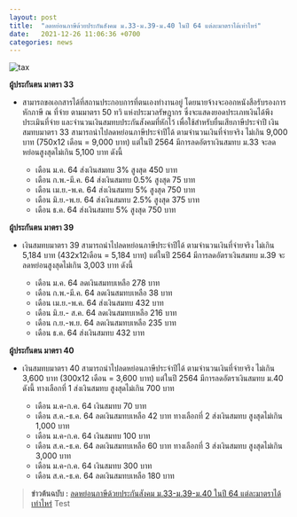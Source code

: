 ```yaml
---
layout: post
title:  "ลดหย่อนภาษีด้วยประกันสังคม ม.33-ม.39-ม.40 ในปี 64 แต่ละมาตราได้เท่าไหร่"
date:   2021-12-26 11:06:36 +0700
categories: news
---
```


![tax](https://s.isanook.com/mn/0/rp/r/w728/ya0xa0m1w0/aHR0cHM6Ly9zLmlzYW5vb2suY29tL21uLzAvdWQvMTcxLzg1NTcwNC9zc290bi5qcGc=.jpg)

**ผู้ประกันตน มาตรา 33**

- สามารถขอเอกสารได้ที่สถานประกอบการที่ตนเองทำงานอยู่ โดยนายจ้างจะออกหนังสือรับรองการหักภาษี ณ ที่จ่าย ตามมาตรา 50 ทวิ แห่งประมวลรัษฎากร ซึ่งจะแสดงยอดประเภทเงินได้พึงประเมินที่จ่าย และจำนวนเงินสมทบประกันสังคมที่หักไว้ เพื่อใช้สำหรับยื่นเสียภาษีประจำปี เงินสมทบมาตรา 33 สามารถนำไปลดหย่อนภาษีประจำปีได้ ตามจำนวนเงินที่จ่ายจริง ไม่เกิน 9,000 บาท (750x12 เดือน = 9,000 บาท) แต่ในปี 2564 มีการลดอัตราเงินสมทบ ม.33 จะลดหย่อนสูงสุดไม่เกิน 5,100 บาท ดังนี้

    - เดือน ม.ค. 64 ส่งเงินสมทบ 3% สูงสุด 450 บาท
    - เดือน ก.พ.-มี.ค. 64 ส่งเงินสมทบ 0.5% สูงสุด 75 บาท
    - เดือน เม.ย.-พ.ค. 64 ส่งเงินสมทบ 5% สูงสุด 750 บาท
    - เดือน มิ.ย.-พ.ย. 64 ส่งเงินสมทบ 2.5% สูงสุด 375 บาท
    - เดือน ธ.ค. 64 ส่งเงินสมทบ 5% สูงสุด 750 บาท

**ผู้ประกันตน มาตรา 39**

- เงินสมทบมาตรา 39 สามารถนำไปลดหย่อนภาษีประจำปีได้ ตามจำนวนเงินที่จ่ายจริง ไม่เกิน 5,184 บาท (432x12เดือน = 5,184 บาท) แต่ในปี 2564 มีการลดอัตราเงินสมทบ ม.39 จะลดหย่อนสูงสุดไม่เกิน 3,003 บาท ดังนี้

    - เดือน ม.ค. 64 ลดเงินสมทบเหลือ 278 บาท
    - เดือน ก.พ.-มี.ค. 64 ลดเงินสมทบเหลือ 38 บาท
    - เดือน เม.ย.-พ.ค. 64 ส่งเงินสมทบ 432 บาท
    - เดือน มิ.ย.- ส.ค. 64 ลดเงินสมทบเหลือ 216 บาท
    - เดือน ก.ย.-พ.ย. 64 ลดเงินสมทบเหลือ 235 บาท
    - เดือน ธ.ค. 64 ส่งเงินสมทบ 432 บาท

**ผู้ประกันตน มาตรา 40**

- เงินสมทบมาตรา 40 สามารถนำไปลดหย่อนภาษีประจำปีได้ ตามจำนวนเงินที่จ่ายจริง ไม่เกิน 3,600 บาท (300x12 เดือน = 3,600 บาท) แต่ในปี 2564 มีการลดอัตราเงินสมทบ ม.40 ดังนี้
ทางเลือกที่ 1 ส่งเงินสมทบ สูงสุดไม่เกิน 700 บาท

    - เดือน ม.ค-ก.ค. 64 เงินสมทบ 70 บาท
    - เดือน ส.ค.-ธ.ค. 64 ลดเงินสมทบเหลือ 42 บาท ทางเลือกที่ 2 ส่งเงินสมทบ สูงสุดไม่เกิน 1,000 บาท
    - เดือน ม.ค-ก.ค. 64 เงินสมทบ 100 บาท
    - เดือน ส.ค.-ธ.ค. 64 ลดเงินสมทบเหลือ 60 บาท ทางเลือกที่ 3 ส่งเงินสมทบ สูงสุดไม่เกิน 3,000 บาท
    - เดือน ม.ค-ก.ค. 64 เงินสมทบ 300 บาท
    - เดือน ส.ค.-ธ.ค. 64 ลดเงินสมทบเหลือ 180 บาท

>**ข่าวต้นฉบับ :**
[ลดหย่อนภาษีด้วยประกันสังคม ม.33-ม.39-ม.40 ในปี 64 แต่ละมาตราได้เท่าไหร่](https://www.sanook.com/money/855704/)
Test